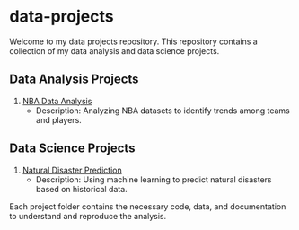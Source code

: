 # data-projects
Welcome to my data projects repository. This repository contains a collection of my data analysis and data science projects.

## Data Analysis Projects

1. [NBA Data Analysis](data-analysis/nba-data-analysis)
    - Description: Analyzing NBA datasets to identify trends among teams and players.

## Data Science Projects

1. [Natural Disaster Prediction](data-science/natural-disaster-prediction)
    - Description: Using machine learning to predict natural disasters based on historical data.


Each project folder contains the necessary code, data, and documentation to understand and reproduce the analysis.